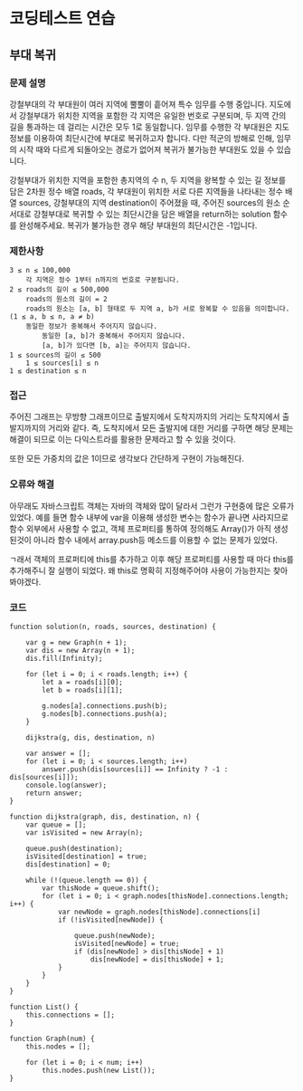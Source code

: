 # 코딩테스트 연습

## 부대 복귀

### 문제 설명
강철부대의 각 부대원이 여러 지역에 뿔뿔이 흩어져 특수 임무를 수행 중입니다. 지도에서 강철부대가 위치한 지역을 포함한 각 지역은 유일한 번호로 구분되며, 두 지역 간의 길을 통과하는 데 걸리는 시간은 모두 1로 동일합니다. 임무를 수행한 각 부대원은 지도 정보를 이용하여 최단시간에 부대로 복귀하고자 합니다. 다만 적군의 방해로 인해, 임무의 시작 때와 다르게 되돌아오는 경로가 없어져 복귀가 불가능한 부대원도 있을 수 있습니다.

강철부대가 위치한 지역을 포함한 총지역의 수 n, 두 지역을 왕복할 수 있는 길 정보를 담은 2차원 정수 배열 roads, 각 부대원이 위치한 서로 다른 지역들을 나타내는 정수 배열 sources, 강철부대의 지역 destination이 주어졌을 때, 주어진 sources의 원소 순서대로 강철부대로 복귀할 수 있는 최단시간을 담은 배열을 return하는 solution 함수를 완성해주세요. 복귀가 불가능한 경우 해당 부대원의 최단시간은 -1입니다.

### 제한사항
	3 ≤ n ≤ 100,000
		각 지역은 정수 1부터 n까지의 번호로 구분됩니다.
	2 ≤ roads의 길이 ≤ 500,000
		roads의 원소의 길이 = 2
		roads의 원소는 [a, b] 형태로 두 지역 a, b가 서로 왕복할 수 있음을 의미합니다.(1 ≤ a, b ≤ n, a ≠ b)
		동일한 정보가 중복해서 주어지지 않습니다.
			동일한 [a, b]가 중복해서 주어지지 않습니다.
			[a, b]가 있다면 [b, a]는 주어지지 않습니다.
	1 ≤ sources의 길이 ≤ 500
		1 ≤ sources[i] ≤ n
	1 ≤ destination ≤ n

### 접근

주어진 그래프는 무방향 그래프이므로 출발지에서 도착지까지의 거리는 도착지에서 출발지까지의 거리와 같다. 즉, 도착지에서 모든 출발지에 대한 거리를 구하면 해당 문제는 해결이 되므로 이는 다익스트라를 활용한 문제라고 할 수 있을 것이다.

또한 모든 가중치의 값은 1이므로 생각보다 간단하게 구현이 가능해진다.

### 오류와 해결

아무래도 자바스크립트 객체는 자바의 객체와 많이 달라서 그런가 구현중에 많은 오류가 있었다. 예를 들면 함수 내부에 var을 이용해 생성한 변수는 함수가 끝나면 사라지므로 함수 외부에서 사용할 수 없고, 객체 프로퍼티를 통하여 정의해도 Array()가 아직 생성된것이 아니라 함수 내에서 array.push등 메소드를 이용할 수 없는 문제가 있었다.

ㄱ래서 객체의 프로퍼티에 this를 추가하고 이후 해당 프로퍼티를 사용할 때 마다 this를 추가해주니 잘 실행이 되었다. 왜 this로 명확히 지정해주어야 사용이 가능한지는 찾아봐야겠다.

### 코드

```
function solution(n, roads, sources, destination) {

    var g = new Graph(n + 1);
    var dis = new Array(n + 1);
    dis.fill(Infinity);

    for (let i = 0; i < roads.length; i++) {
        let a = roads[i][0];
        let b = roads[i][1];

        g.nodes[a].connections.push(b);
        g.nodes[b].connections.push(a);
    }

    dijkstra(g, dis, destination, n)

    var answer = [];
    for (let i = 0; i < sources.length; i++)
        answer.push(dis[sources[i]] == Infinity ? -1 : dis[sources[i]]);
    console.log(answer);
    return answer;
}

function dijkstra(graph, dis, destination, n) {
    var queue = [];
    var isVisited = new Array(n);

    queue.push(destination);
    isVisited[destination] = true;
    dis[destination] = 0;

    while (!(queue.length == 0)) {
        var thisNode = queue.shift();
        for (let i = 0; i < graph.nodes[thisNode].connections.length; i++) {
            var newNode = graph.nodes[thisNode].connections[i]
            if (!isVisited[newNode]) {
                
                queue.push(newNode);
                isVisited[newNode] = true;
                if (dis[newNode] > dis[thisNode] + 1)
                    dis[newNode] = dis[thisNode] + 1;
            }
        }
    }
}

function List() {
    this.connections = [];
}

function Graph(num) {
    this.nodes = [];

    for (let i = 0; i < num; i++)
        this.nodes.push(new List());
}
```

